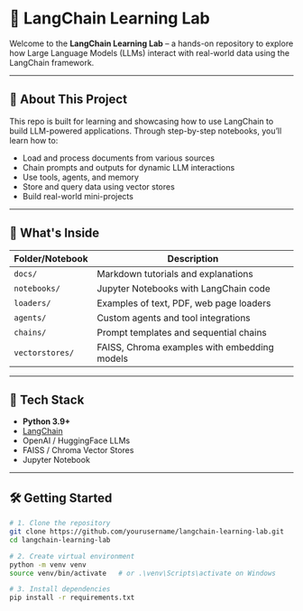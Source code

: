 # 🧠 LangChain Learning Lab

Welcome to the **LangChain Learning Lab** – a hands-on repository to explore how Large Language Models (LLMs) interact with real-world data using the LangChain framework.

---

## 🚀 About This Project

This repo is built for learning and showcasing how to use LangChain to build LLM-powered applications. Through step-by-step notebooks, you’ll learn how to:
- Load and process documents from various sources
- Chain prompts and outputs for dynamic LLM interactions
- Use tools, agents, and memory
- Store and query data using vector stores
- Build real-world mini-projects

---

## 📁 What's Inside

| Folder/Notebook      | Description |
|----------------------|-------------|
| `docs/`              | Markdown tutorials and explanations |
| `notebooks/`         | Jupyter Notebooks with LangChain code |
| `loaders/`           | Examples of text, PDF, web page loaders |
| `agents/`            | Custom agents and tool integrations |
| `chains/`            | Prompt templates and sequential chains |
| `vectorstores/`      | FAISS, Chroma examples with embedding models |

---

## 🧰 Tech Stack

- **Python 3.9+**
- [LangChain](https://github.com/langchain-ai/langchain)
- OpenAI / HuggingFace LLMs
- FAISS / Chroma Vector Stores
- Jupyter Notebook

---

## 🛠️ Getting Started

```bash
# 1. Clone the repository
git clone https://github.com/yourusername/langchain-learning-lab.git
cd langchain-learning-lab

# 2. Create virtual environment
python -m venv venv
source venv/bin/activate   # or .\venv\Scripts\activate on Windows

# 3. Install dependencies
pip install -r requirements.txt
